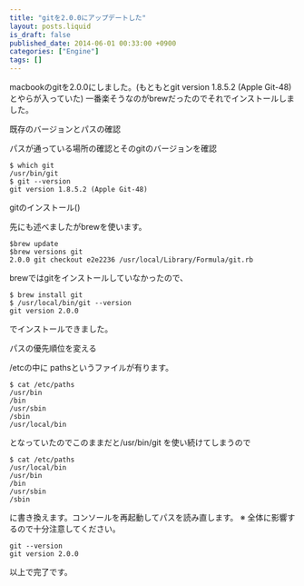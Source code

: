 ```yaml
---
title: "gitを2.0.0にアップデートした"
layout: posts.liquid
is_draft: false
published_date: 2014-06-01 00:33:00 +0900
categories: ["Engine"]
tags: []
---
```


macbookのgitを2.0.0にしました。(もともとgit version 1.8.5.2 (Apple Git-48)とやらが入っていた) 一番楽そうなのがbrewだったのでそれでインストールしました。

既存のバージョンとパスの確認

パスが通っている場所の確認とそのgitのバージョンを確認

    $ which git
    /usr/bin/git
    $ git --version
    git version 1.8.5.2 (Apple Git-48)

gitのインストール()

先にも述べましたがbrewを使います。

    $brew update
    $brew versions git
    2.0.0 git checkout e2e2236 /usr/local/Library/Formula/git.rb

brewではgitをインストールしていなかったので、

    $ brew install git
    $ /usr/local/bin/git --version
    git version 2.0.0

でインストールできました。

パスの優先順位を変える

/etcの中に pathsというファイルが有ります。

    $ cat /etc/paths
    /usr/bin
    /bin
    /usr/sbin
    /sbin
    /usr/local/bin

となっていたのでこのままだと/usr/bin/git を使い続けてしまうので

    $ cat /etc/paths
    /usr/local/bin
    /usr/bin
    /bin
    /usr/sbin
    /sbin

に書き換えます。コンソールを再起動してパスを読み直します。 ※ 全体に影響するので十分注意してください。

    git --version
    git version 2.0.0

以上で完了です。


